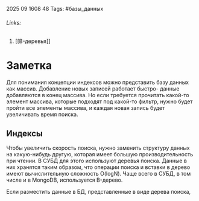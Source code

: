 2025 09 1608 48
Tags: #базы_данных 
###### Links: 
1) [[B-деревья]]
# Заметка
Для понимания концепции индексов можно представить базу данных как массив. Добавление новых записей работает быстро- данные добавляются в конец массива.
Но если требуется прочитать какой-то элемент массива, которые подходят под какой-то фильтр, нужно будет пройти все элементы массива, и каждая новая запись будет увеличивать время поиска.
## Индексы
Чтобы увеличить скорость поиска, нужно заменить структуру данных на какую-нибудь другую, которая имеет большую производительность при чтении. В СУБД для этого используют деревья поиска. Данные в них хранятся таким образом, что операции поиска и вставки в дерево имеют вычислительную сложность O(logN). Чаще всего в СУБД, в том числе и в MongoDB, используется B-дерево.

Если разместить данные в БД, представленные в виде дерева поиска, 